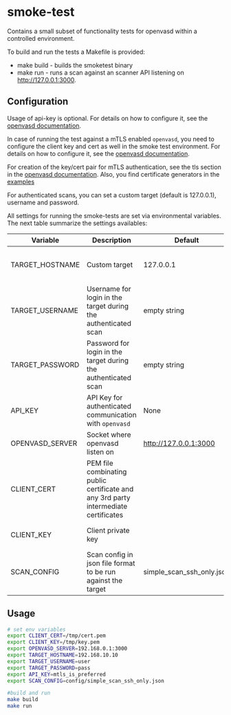 # smoke-test

Contains a small subset of functionality tests for openvasd within a controlled environment.

To build and run the tests a Makefile is provided:
- make build - builds the smoketest binary
- make run - runs a scan against an scanner API listening on http://127.0.0.1:3000.

## Configuration
Usage of api-key is optional. For details on how to configure it, see the [openvasd documentation](../openvasd/README.md).

In case of running the test against a mTLS enabled `openvasd`, you need to configure the client key and cert as well in the smoke test environment. For details on how to configure it, see the [openvasd documentation](../openvasd/README.md).

For creation of the key/cert pair for mTLS authentication, see the tls section in the [openvasd documentation](../openvasd/README.md). Also, you find certificate generators in the [examples](../examples/tls)

For authenticated scans, you can set a custom target (default is 127.0.0.1), username and password.

All settings for running the smoke-tests are set via environmental variables. The next table summarize the settings availables:

|Variable|Description|Default|Mandatory|Comment|
|--------|-----------|-------|---------|-------|
|TARGET_HOSTNAME|Custom target|127.0.0.1|no|Necessary for authenticated scans|
|TARGET_USERNAME|Username for login in the target during the authenticated scan|empty string|no|Necessary for authenticated scans|
|TARGET_PASSWORD|Password for login in the target during the authenticated scan|empty string|no|Necessary for authenticated scans|
|API_KEY|API Key for authenticated communication with `openvasd`|None|no||
|OPENVASD_SERVER|Socket where openvasd listen on|http://127.0.0.1:3000|no|Must be specified with port|
|CLIENT_CERT|PEM file combinating public certificate and any 3rd party intermediate certificates ||yes for mTLS|Necessary for mTLS enabled|
|CLIENT_KEY|Client private key||yes for mTLS|Necessary for mTLS enabled|
|SCAN_CONFIG|Scan config in json file format to be run against the target|simple_scan_ssh_only.json|yes||


## Usage

``` bash
# set env variables
export CLIENT_CERT=/tmp/cert.pem
export CLIENT_KEY=/tmp/key.pem
export OPENVASD_SERVER=192.168.0.1:3000
export TARGET_HOSTNAME=192.168.10.10
export TARGET_USERNAME=user
export TARGET_PASSWORD=pass
export API_KEY=mtls_is_preferred
export SCAN_CONFIG=config/simple_scan_ssh_only.json

#build and run
make build
make run
```
